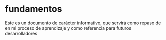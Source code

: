 # fundamentos
Este es un documento de carácter informativo, que servirá como repaso de en mi proceso de aprendizaje y como referencia para futuros desarrolladores
